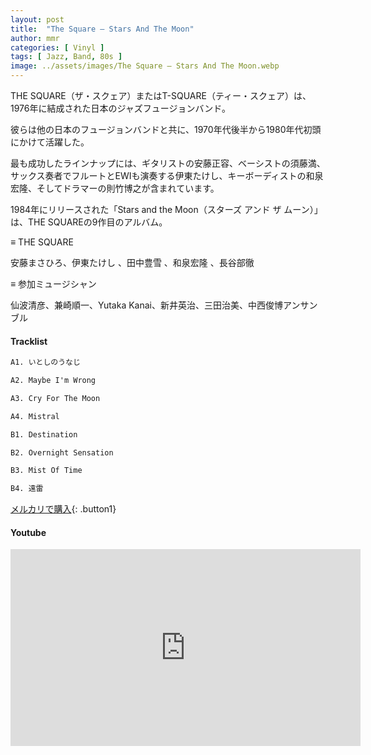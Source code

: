 ```yaml
---
layout: post
title:  "The Square – Stars And The Moon"
author: mmr
categories: [ Vinyl ]
tags: [ Jazz, Band, 80s ]
image: ../assets/images/The Square – Stars And The Moon.webp
---
```


THE SQUARE（ザ・スクェア）またはT-SQUARE（ティー・スクェア）は、1976年に結成された日本のジャズフュージョンバンド。

彼らは他の日本のフュージョンバンドと共に、1970年代後半から1980年代初頭にかけて活躍した。

最も成功したラインナップには、ギタリストの安藤正容、ベーシストの須藤満、サックス奏者でフルートとEWIも演奏する伊東たけし、キーボーディストの和泉宏隆、そしてドラマーの則竹博之が含まれています。

1984年にリリースされた「Stars and the Moon（スターズ アンド ザ ムーン）」は、THE SQUAREの9作目のアルバム。

≡ THE SQUARE

安藤まさひろ、伊東たけし 、田中豊雪 、和泉宏隆 、長谷部徹 

≡ 参加ミュージシャン

仙波清彦、兼崎順一、Yutaka Kanai、新井英治、三田治美、中西俊博アンサンブル

#### Tracklist
```md
A1. いとしのうなじ

A2. Maybe I'm Wrong

A3. Cry For The Moon

A4. Mistral

B1. Destination

B2. Overnight Sensation

B3. Mist Of Time

B4. 遠雷
```

[メルカリで購入](https://jp.mercari.com/item/m70165572065?afid=6142608987){: .button1}

#### Youtube
<iframe width="560" height="315" src="https://www.youtube.com/embed/syTEJ-kPsFU?si=-35KVU12w0l7fcY3" title="YouTube video player" frameborder="0" allow="accelerometer; autoplay; clipboard-write; encrypted-media; gyroscope; picture-in-picture; web-share" referrerpolicy="strict-origin-when-cross-origin" allowfullscreen></iframe>